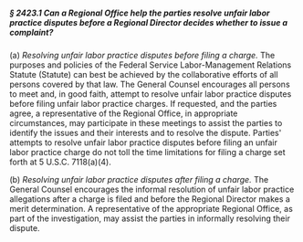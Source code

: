 ##### § 2423.1 Can a Regional Office help the parties resolve unfair labor practice disputes before a Regional Director decides whether to issue a complaint? #####

(a) *Resolving unfair labor practice disputes before filing a charge.* The purposes and policies of the Federal Service Labor-Management Relations Statute (Statute) can best be achieved by the collaborative efforts of all persons covered by that law. The General Counsel encourages all persons to meet and, in good faith, attempt to resolve unfair labor practice disputes before filing unfair labor practice charges. If requested, and the parties agree, a representative of the Regional Office, in appropriate circumstances, may participate in these meetings to assist the parties to identify the issues and their interests and to resolve the dispute. Parties' attempts to resolve unfair labor practice disputes before filing an unfair labor practice charge do not toll the time limitations for filing a charge set forth at 5 U.S.C. 7118(a)(4).

(b) *Resolving unfair labor practice disputes after filing a charge.* The General Counsel encourages the informal resolution of unfair labor practice allegations after a charge is filed and before the Regional Director makes a merit determination. A representative of the appropriate Regional Office, as part of the investigation, may assist the parties in informally resolving their dispute.